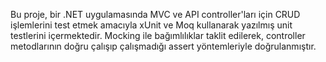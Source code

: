 Bu proje, bir .NET uygulamasında MVC ve API controller'ları için CRUD işlemlerini test etmek amacıyla xUnit ve Moq kullanarak yazılmış unit testlerini içermektedir. Mocking ile bağımlılıklar taklit edilerek, controller metodlarının doğru çalışıp çalışmadığı assert yöntemleriyle doğrulanmıştır.

